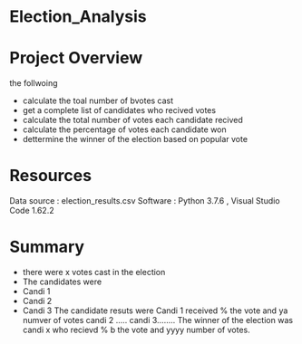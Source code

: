 # Election_Analysis
# Project Overview 
the follwoing 

- calculate the toal number of bvotes cast
- get a complete list of candidates who recived votes 
- calculate the total number of votes each candidate recived
- calculate the percentage of votes each candidate won
- dettermine the winner of the election based on popular vote

# Resources 
Data source : election_results.csv
Software : Python 3.7.6 , Visual Studio Code 1.62.2

# Summary
- there were x votes cast in the election
- The candidates were
- Candi 1
- Candi 2
- Candi 3
The candidate resuts were 
 Candi 1 received % the vote and ya numver of votes 
 candi 2 .....
 candi 3........
 The winner of the election was 
 candi x who recievd % b the vote and yyyy number of votes.
 
